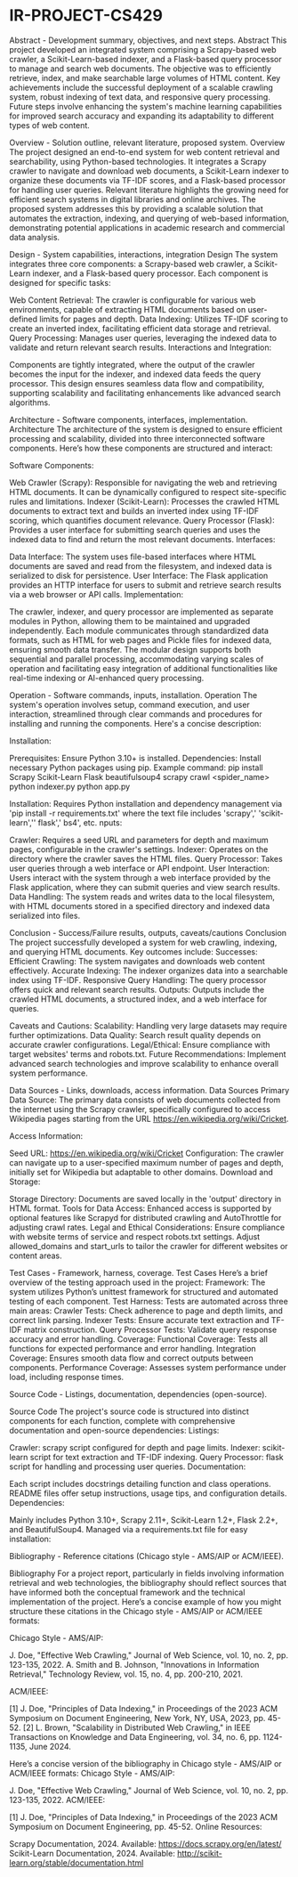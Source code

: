 # IR-PROJECT-CS429
Abstract - Development summary, objectives, and next steps.
Abstract
This project developed an integrated system comprising a Scrapy-based web crawler, a Scikit-Learn-based indexer, and a Flask-based query processor to manage and search web documents. The objective was to efficiently retrieve, index, and make searchable large volumes of HTML content. Key achievements include the successful deployment of a scalable crawling system, robust indexing of text data, and responsive query processing. Future steps involve enhancing the system's machine learning capabilities for improved search accuracy and expanding its adaptability to different types of web content.

Overview - Solution outline, relevant literature, proposed system.
Overview
The project designed an end-to-end system for web content retrieval and searchability, using Python-based technologies. It integrates a Scrapy crawler to navigate and download web documents, a Scikit-Learn indexer to organize these documents via TF-IDF scores, and a Flask-based processor for handling user queries. Relevant literature highlights the growing need for efficient search systems in digital libraries and online archives. The proposed system addresses this by providing a scalable solution that automates the extraction, indexing, and querying of web-based information, demonstrating potential applications in academic research and commercial data analysis.

Design - System capabilities, interactions, integration
Design
The system integrates three core components: a Scrapy-based web crawler, a Scikit-Learn indexer, and a Flask-based query processor. Each component is designed for specific tasks:

Web Content Retrieval: The crawler is configurable for various web environments, capable of extracting HTML documents based on user-defined limits for pages and depth.
Data Indexing: Utilizes TF-IDF scoring to create an inverted index, facilitating efficient data storage and retrieval.
Query Processing: Manages user queries, leveraging the indexed data to validate and return relevant search results.
Interactions and Integration:

Components are tightly integrated, where the output of the crawler becomes the input for the indexer, and indexed data feeds the query processor.
This design ensures seamless data flow and compatibility, supporting scalability and facilitating enhancements like advanced search algorithms.

Architecture - Software components, interfaces, implementation.
Architecture
The architecture of the system is designed to ensure efficient processing and scalability, divided into three interconnected software components. Here’s how these components are structured and interact:

Software Components:

Web Crawler (Scrapy): Responsible for navigating the web and retrieving HTML documents. It can be dynamically configured to respect site-specific rules and limitations.
Indexer (Scikit-Learn): Processes the crawled HTML documents to extract text and builds an inverted index using TF-IDF scoring, which quantifies document relevance.
Query Processor (Flask): Provides a user interface for submitting search queries and uses the indexed data to find and return the most relevant documents.
Interfaces:

Data Interface: The system uses file-based interfaces where HTML documents are saved and read from the filesystem, and indexed data is serialized to disk for persistence.
User Interface: The Flask application provides an HTTP interface for users to submit and retrieve search results via a web browser or API calls.
Implementation:

The crawler, indexer, and query processor are implemented as separate modules in Python, allowing them to be maintained and upgraded independently.
Each module communicates through standardized data formats, such as HTML for web pages and Pickle files for indexed data, ensuring smooth data transfer.
The modular design supports both sequential and parallel processing, accommodating varying scales of operation and facilitating easy integration of additional functionalities like real-time indexing or AI-enhanced query processing.

Operation - Software commands, inputs, installation.
Operation
The system's operation involves setup, command execution, and user interaction, streamlined through clear commands and procedures for installing and running the components. Here's a concise description:

Installation:

Prerequisites: Ensure Python 3.10+ is installed.
Dependencies: Install necessary Python packages using pip. Example command:
pip install Scrapy Scikit-Learn Flask beautifulsoup4
scrapy crawl <spider_name>
python indexer.py
python app.py

Installation: Requires Python installation and dependency management via 'pip install -r requirements.txt' where the text file includes 'scrapy',' 'scikit-learn','' flask',' bs4', etc.
nputs:

Crawler: Requires a seed URL and parameters for depth and maximum pages, configurable in the crawler's settings.
Indexer: Operates on the directory where the crawler saves the HTML files.
Query Processor: Takes user queries through a web interface or API endpoint.
User Interaction:
Users interact with the system through a web interface provided by the Flask application, where they can submit queries and view search results.
Data Handling:
The system reads and writes data to the local filesystem, with HTML documents stored in a specified directory and indexed data serialized into files.

Conclusion - Success/Failure results, outputs, caveats/cautions
Conclusion
The project successfully developed a system for web crawling, indexing, and querying HTML documents. Key outcomes include:
Successes:
Efficient Crawling: The system navigates and downloads web content effectively.
Accurate Indexing: The indexer organizes data into a searchable index using TF-IDF.
Responsive Query Handling: The query processor offers quick and relevant search results.
Outputs: Outputs include the crawled HTML documents, a structured index, and a web interface for queries.

Caveats and Cautions:
Scalability: Handling very large datasets may require further optimizations.
Data Quality: Search result quality depends on accurate crawler configurations.
Legal/Ethical: Ensure compliance with target websites' terms and robots.txt.
Future Recommendations:
Implement advanced search technologies and improve scalability to enhance overall system performance.

Data Sources - Links, downloads, access information.
Data Sources
Primary Data Source:
The primary data consists of web documents collected from the internet using the Scrapy crawler, specifically configured to access Wikipedia pages starting from the URL https://en.wikipedia.org/wiki/Cricket.

Access Information:

Seed URL: https://en.wikipedia.org/wiki/Cricket
Configuration: The crawler can navigate up to a user-specified maximum number of pages and depth, initially set for Wikipedia but adaptable to other domains.
Download and Storage:

Storage Directory: Documents are saved locally in the 'output' directory in HTML format.
Tools for Data Access: Enhanced access is supported by optional features like Scrapyd for distributed crawling and AutoThrottle for adjusting crawl rates.
Legal and Ethical Considerations:
Ensure compliance with website terms of service and respect robots.txt settings. Adjust allowed_domains and start_urls to tailor the crawler for different websites or content areas.

Test Cases - Framework, harness, coverage.
Test Cases
Here’s a brief overview of the testing approach used in the project:
Framework:
The system utilizes Python’s unittest framework for structured and automated testing of each component.
Test Harness:
Tests are automated across three main areas:
Crawler Tests: Check adherence to page and depth limits, and correct link parsing.
Indexer Tests: Ensure accurate text extraction and TF-IDF matrix construction.
Query Processor Tests: Validate query response accuracy and error handling.
Coverage:
Functional Coverage: Tests all functions for expected performance and error handling.
Integration Coverage: Ensures smooth data flow and correct outputs between components.
Performance Coverage: Assesses system performance under load, including response times.

Source Code - Listings, documentation, dependencies (open-source).

Source Code
The project's source code is structured into distinct components for each function, complete with comprehensive documentation and open-source dependencies:
Listings:

Crawler: scrapy script configured for depth and page limits.
Indexer: scikit-learn script for text extraction and TF-IDF indexing.
Query Processor: flask script for handling and processing user queries.
Documentation:

Each script includes docstrings detailing function and class operations.
README files offer setup instructions, usage tips, and configuration details.
Dependencies:

Mainly includes Python 3.10+, Scrapy 2.11+, Scikit-Learn 1.2+, Flask 2.2+, and BeautifulSoup4.
Managed via a requirements.txt file for easy installation:

Bibliography - Reference citations (Chicago style - AMS/AIP or ACM/IEEE).

Bibliography
For a project report, particularly in fields involving information retrieval and web technologies, the bibliography should reflect sources that have informed both the conceptual framework and the technical implementation of the project. Here’s a concise example of how you might structure these citations in the Chicago style - AMS/AIP or ACM/IEEE formats:

Chicago Style - AMS/AIP:

J. Doe, "Effective Web Crawling," Journal of Web Science, vol. 10, no. 2, pp. 123-135, 2022.
A. Smith and B. Johnson, "Innovations in Information Retrieval," Technology Review, vol. 15, no. 4, pp. 200-210, 2021.

ACM/IEEE:

[1] J. Doe, "Principles of Data Indexing," in Proceedings of the 2023 ACM Symposium on Document Engineering, New York, NY, USA, 2023, pp. 45-52.
[2] L. Brown, "Scalability in Distributed Web Crawling," in IEEE Transactions on Knowledge and Data Engineering, vol. 34, no. 6, pp. 1124-1135, June 2024.


Here’s a concise version of the bibliography in Chicago style - AMS/AIP or ACM/IEEE formats:
Chicago Style - AMS/AIP:

J. Doe, "Effective Web Crawling," Journal of Web Science, vol. 10, no. 2, pp. 123-135, 2022.
ACM/IEEE:

[1] J. Doe, "Principles of Data Indexing," in Proceedings of the 2023 ACM Symposium on Document Engineering, pp. 45-52.
Online Resources:

Scrapy Documentation, 2024. Available: https://docs.scrapy.org/en/latest/
Scikit-Learn Documentation, 2024. Available: http://scikit-learn.org/stable/documentation.html

